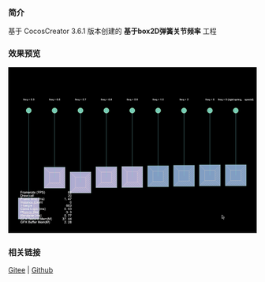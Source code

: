### 简介

基于 CocosCreator 3.6.1 版本创建的 **基于box2D弹簧关节频率** 工程

### 效果预览
![image](../../../gif/202211/2022110321.gif)

### 相关链接
[Gitee](https://gitee.com/mirrors_cocos-creator/cocos-example-physics/tree/v3.x/2d/box2d/assets/cases/example/joints) | [Github](https://github.com/cocos/cocos-example-physics/tree/v3.x/2d/box2d/assets/cases/example/joints)
